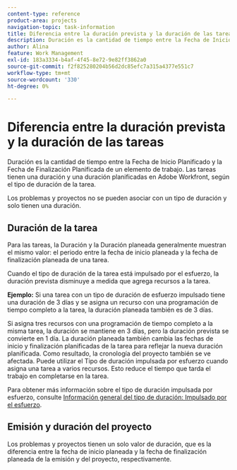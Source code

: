 ```yaml
---
content-type: reference
product-area: projects
navigation-topic: task-information
title: Diferencia entre la duración prevista y la duración de las tareas
description: Duración es la cantidad de tiempo entre la Fecha de Inicio Planificado y la Fecha de Finalización Planificada de un elemento de trabajo. Las tareas tienen una duración y una duración planificadas en Adobe Workfront, según el tipo de duración de la tarea.
author: Alina
feature: Work Management
exl-id: 183a3334-b4af-4f45-8e72-9e82ff3862a0
source-git-commit: f2f825280204b56d2dc85efc7a315a4377e551c7
workflow-type: tm+mt
source-wordcount: '330'
ht-degree: 0%

---
```


# Diferencia entre la duración prevista y la duración de las tareas

Duración es la cantidad de tiempo entre la Fecha de Inicio Planificado y la Fecha de Finalización Planificada de un elemento de trabajo. Las tareas tienen una duración y una duración planificadas en Adobe Workfront, según el tipo de duración de la tarea.

Los problemas y proyectos no se pueden asociar con un tipo de duración y solo tienen una duración.

## Duración de la tarea

Para las tareas, la Duración y la Duración planeada generalmente muestran el mismo valor: el periodo entre la fecha de inicio planeada y la fecha de finalización planeada de una tarea.

Cuando el tipo de duración de la tarea está impulsado por el esfuerzo, la duración prevista disminuye a medida que agrega recursos a la tarea.

**Ejemplo:** Si una tarea con un tipo de duración de esfuerzo impulsado tiene una duración de 3 días y se asigna un recurso con una programación de tiempo completo a la tarea, la duración planeada también es de 3 días.

Si asigna tres recursos con una programación de tiempo completo a la misma tarea, la duración se mantiene en 3 días, pero la duración prevista se convierte en 1 día. La duración planeada también cambia las fechas de inicio y finalización planificadas de la tarea para reflejar la nueva duración planificada. Como resultado, la cronología del proyecto también se ve afectada.
Puede utilizar el Tipo de duración impulsada por esfuerzo cuando asigna una tarea a varios recursos. Esto reduce el tiempo que tarda el trabajo en completarse en la tarea.

Para obtener más información sobre el tipo de duración impulsada por esfuerzo, consulte [Información general del tipo de duración: Impulsado por el esfuerzo](../../../manage-work/tasks/taskdurtn/effort-driven.md).

## Emisión y duración del proyecto

Los problemas y proyectos tienen un solo valor de duración, que es la diferencia entre la fecha de inicio planeada y la fecha de finalización planeada de la emisión y del proyecto, respectivamente.
